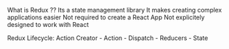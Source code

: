 What is Redux ??
        Its a state management library
        It makes creating complex applications easier
        Not required to create a React App
        Not explicitely designed to work with React
  
Redux Lifecycle:
        Action Creator - Action - Dispatch - Reducers - State

